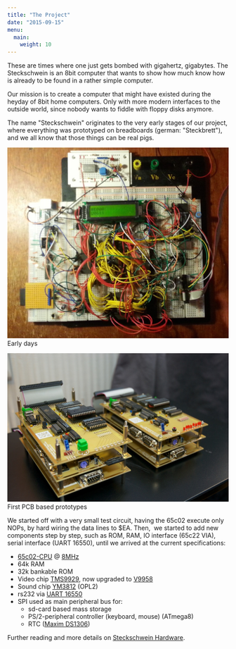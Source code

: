 ```yaml
---
title: "The Project"
date: "2015-09-15"
menu:
  main:
    weight: 10
---
```


These are times where one just gets bombed with gigahertz, gigabytes. The Steckschwein is an 8bit computer that wants to show how much know how is already to be found in a rather simple computer.

Our mission is to create a computer that might have existed during the heyday of 8bit home computers. Only with more modern interfaces to the outside world, since nobody wants to fiddle with floppy disks anymore.

The name "Steckschwein" originates to the very early stages of our project, where everything was prototyped on breadboards (german: "Steckbrett"), and we all know that those things can be real pigs.

![steckschwein](images/steckschwein-e1442404875521.jpg) Early days

![schweinebande](images/schweinebande.jpg) First PCB based prototypes

We started off with a very small test circuit, having the 65c02 execute only NOPs, by hard wiring the data lines to $EA. Then,  we started to add new components step by step, such as ROM, RAM, IO interface (65c22 VIA), serial interface (UART 16550), until we arrived at the current specifications:

- [65c02-CPU](https://de.wikipedia.org/wiki/MOS_Technology_6502) @ [8MHz](/post/chiptuning/)
- 64k RAM
- 32k bankable ROM
- Video chip [TMS9929](https://en.wikipedia.org/wiki/Texas_Instruments_TMS9918), now upgraded to [V9958](https://en.wikipedia.org/wiki/Yamaha_V9958)
- Sound chip [YM3812](https://de.wikipedia.org/wiki/Yamaha_YM3812) (OPL2)
- rs232 via [UART 16550](https://en.wikipedia.org/wiki/16550_UART)
- SPI used as main peripheral bus for:
    - sd-card based mass storage
    - PS/2-peripheral controller (keyboard, mouse) (ATmega8)
    - RTC ([Maxim DS1306](http://www.maximintegrated.com/en/products/digital/real-time-clocks/DS1306.html))

Further reading and more details on [Steckschwein Hardware](/hardware/).
